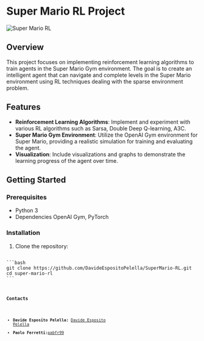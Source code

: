 # Super Mario RL Project

![Super Mario RL](images/mario.gif)

## Overview

This project focuses on implementing reinforcement learning algorithms to train agents in the Super Mario Gym environment. The goal is to create an intelligent agent that can navigate and complete levels in the Super Mario environment using RL techniques dealing with the sparse environment problem.

## Features

- **Reinforcement Learning Algorithms**: Implement and experiment with various RL algorithms such as Sarsa, Double Deep Q-learning, A3C.
- **Super Mario Gym Environment**: Utilize the OpenAI Gym environment for Super Mario, providing a realistic simulation for training and evaluating the agent.
- **Visualization**: Include visualizations and graphs to demonstrate the learning progress of the agent over time.

## Getting Started

### Prerequisites

- Python 3
- Dependencies OpenAI Gym, PyTorch

### Installation

1. Clone the repository:

<code>
```bash
git clone https://github.com/DavideEspositoPelella/SuperMario-RL.git
cd super-mario-rl
```
<code>

### Contacts
- **Davide Esposito Pelella:** [Davide Esposito Pelella](https://github.com/DavideEspositoPelella)
- **Paolo Ferretti:**[pabfr99](https://github.com/pabfr99)
